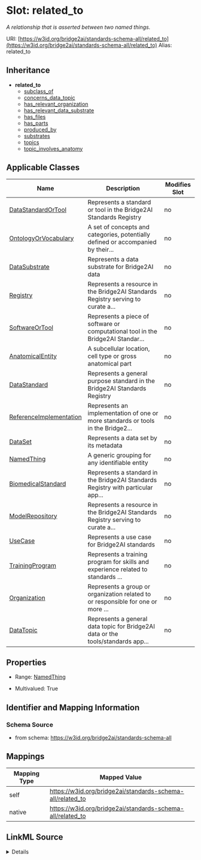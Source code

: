 

# Slot: related_to 


_A relationship that is asserted between two named things._





URI: [https://w3id.org/bridge2ai/standards-schema-all/related_to](https://w3id.org/bridge2ai/standards-schema-all/related_to)
Alias: related_to


## Inheritance

* **related_to**
    * [subclass_of](subclass_of.md)
    * [concerns_data_topic](concerns_data_topic.md)
    * [has_relevant_organization](has_relevant_organization.md)
    * [has_relevant_data_substrate](has_relevant_data_substrate.md)
    * [has_files](has_files.md)
    * [has_parts](has_parts.md)
    * [produced_by](produced_by.md)
    * [substrates](substrates.md)
    * [topics](topics.md)
    * [topic_involves_anatomy](topic_involves_anatomy.md)






## Applicable Classes

| Name | Description | Modifies Slot |
| --- | --- | --- |
| [DataStandardOrTool](DataStandardOrTool.md) | Represents a standard or tool in the Bridge2AI Standards Registry |  no  |
| [OntologyOrVocabulary](OntologyOrVocabulary.md) | A set of concepts and categories, potentially defined or accompanied by their... |  no  |
| [DataSubstrate](DataSubstrate.md) | Represents a data substrate for Bridge2AI data |  no  |
| [Registry](Registry.md) | Represents a resource in the Bridge2AI Standards Registry serving to curate a... |  no  |
| [SoftwareOrTool](SoftwareOrTool.md) | Represents a piece of software or computational tool in the Bridge2AI Standar... |  no  |
| [AnatomicalEntity](AnatomicalEntity.md) | A subcellular location, cell type or gross anatomical part |  no  |
| [DataStandard](DataStandard.md) | Represents a general purpose standard in the Bridge2AI Standards Registry |  no  |
| [ReferenceImplementation](ReferenceImplementation.md) | Represents an implementation of one or more standards or tools in the Bridge2... |  no  |
| [DataSet](DataSet.md) | Represents a data set by its metadata |  no  |
| [NamedThing](NamedThing.md) | A generic grouping for any identifiable entity |  no  |
| [BiomedicalStandard](BiomedicalStandard.md) | Represents a standard in the Bridge2AI Standards Registry with particular app... |  no  |
| [ModelRepository](ModelRepository.md) | Represents a resource in the Bridge2AI Standards Registry serving to curate a... |  no  |
| [UseCase](UseCase.md) | Represents a use case for Bridge2AI standards |  no  |
| [TrainingProgram](TrainingProgram.md) | Represents a training program for skills and experience related to standards ... |  no  |
| [Organization](Organization.md) | Represents a group or organization related to or responsible for one or more ... |  no  |
| [DataTopic](DataTopic.md) | Represents a general data topic for Bridge2AI data or the tools/standards app... |  no  |







## Properties

* Range: [NamedThing](NamedThing.md)

* Multivalued: True





## Identifier and Mapping Information







### Schema Source


* from schema: https://w3id.org/bridge2ai/standards-schema-all




## Mappings

| Mapping Type | Mapped Value |
| ---  | ---  |
| self | https://w3id.org/bridge2ai/standards-schema-all/related_to |
| native | https://w3id.org/bridge2ai/standards-schema-all/related_to |




## LinkML Source

<details>
```yaml
name: related_to
description: A relationship that is asserted between two named things.
from_schema: https://w3id.org/bridge2ai/standards-schema-all
rank: 1000
domain: NamedThing
inherited: true
alias: related_to
domain_of:
- NamedThing
- Organization
symmetric: true
range: NamedThing
multivalued: true

```
</details>